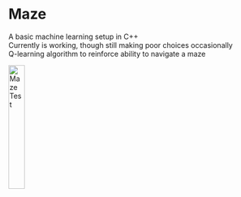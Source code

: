 # Maze

A basic machine learning setup in C++  
Currently is working, though still making poor choices occasionally  
Q-learning algorithm to reinforce ability to navigate a maze


<img src="./.img/maze-b.png" alt="Maze Test" style="width: 25%; height: 25%;"> 
